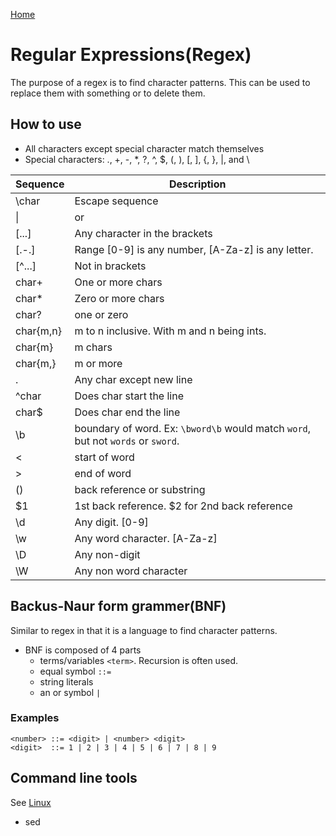 [Home](./README.md)

# Regular Expressions(Regex)
The purpose of a regex is to find character patterns. This can be used to replace them with something or to delete them.

## How to use
- All characters except special character match themselves 
- Special characters: ., +, -, *, ?, ^, $, (, ), [, ], {, }, |, and \

| Sequence  | Description                                                                      |
|-----------|----------------------------------------------------------------------------------|
| \char     | Escape sequence                                                                  |
| \|        | or                                                                               |
| [...]     | Any character in the brackets                                                    |
| [.-.]     | Range [0-9] is any number, [A-Za-z] is any letter.                               |
| [^...]    | Not in brackets                                                                  |
| char+     | One or more chars                                                                |
| char*     | Zero or more chars                                                               |
| char?     | one or zero                                                                      |
| char{m,n} | m to n inclusive. With m and n being ints.                                       |
| char{m}   | m chars                                                                          |
| char{m,}  | m or more                                                                        |
| .         | Any char except new line                                                         |
| ^char     | Does char start the line                                                         |
| char$     | Does char end the line                                                           |
| \b        | boundary of word. Ex: `\bword\b` would match `word`, but not `words` or `sword`. |
| \<        | start of word                                                                    |
| \>        | end of word                                                                      |
| ()        | back reference or substring                                                      |
| &#36;1    | 1st back reference. &#36;2 for 2nd back reference                                    |
| \d        | Any digit. [0-9]                                                                 |
| \w        | Any word character. [A-Za-z]                                                     |
| \D        | Any non-digit                                                                    |
| \W        | Any non word character                                                           |

## Backus-Naur form grammer(BNF)
Similar to regex in that it is a language to find character patterns.
- BNF is composed of 4 parts
    - terms/variables `<term>`. Recursion is often used.
    - equal symbol `::=`
    - string literals
    - an or symbol `|`

### Examples

```
<number> ::= <digit> | <number> <digit>
<digit>  ::= 1 | 2 | 3 | 4 | 5 | 6 | 7 | 8 | 9
```

## Command line tools
See [Linux](./linux.md)
- sed
